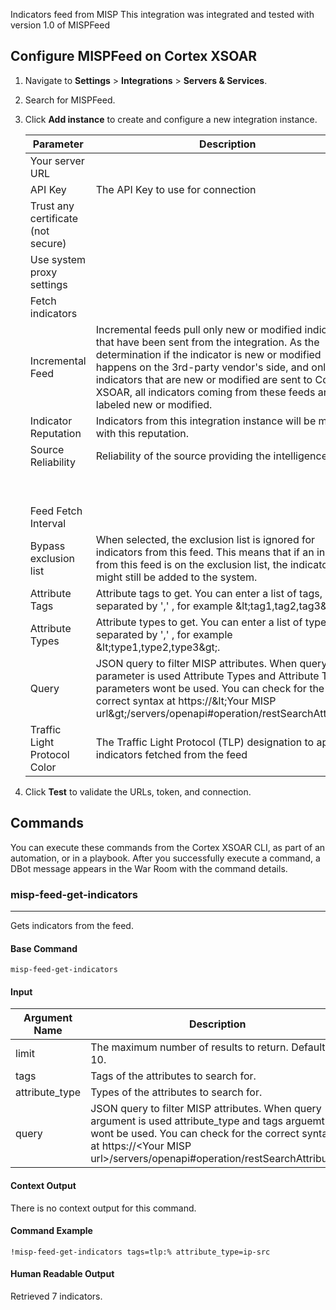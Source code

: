Indicators feed from MISP
This integration was integrated and tested with version 1.0 of MISPFeed
## Configure MISPFeed on Cortex XSOAR

1. Navigate to **Settings** > **Integrations** > **Servers & Services**.
2. Search for MISPFeed.
3. Click **Add instance** to create and configure a new integration instance.

    | **Parameter** | **Description** | **Required** |
    | --- | --- | --- |
    | Your server URL |  | True |
    | API Key | The API Key to use for connection | True |
    | Trust any certificate (not secure) |  | False |
    | Use system proxy settings |  | False |
    | Fetch indicators |  | False |
    | Incremental Feed | Incremental feeds pull only new or modified indicators that have been sent from the integration. As the determination if the indicator is new or modified happens on the 3rd-party vendor's side, and only indicators that are new or modified are sent to Cortex XSOAR, all indicators coming from these feeds are labeled new or modified. | False |
    | Indicator Reputation | Indicators from this integration instance will be marked with this reputation. | False |
    | Source Reliability | Reliability of the source providing the intelligence data. | True |
    |  |  | False |
    |  |  | False |
    | Feed Fetch Interval |  | False |
    | Bypass exclusion list | When selected, the exclusion list is ignored for indicators from this feed. This means that if an indicator from this feed is on the exclusion list, the indicator might still be added to the system. | False |
    | Attribute Tags | Attribute tags to get. You can enter a list of tags, separated by ',' , for example &amp;lt;tag1,tag2,tag3&amp;gt;. | False |
    | Attribute Types | Attribute types to get. You can enter a list of types, separated by ',' , for example &amp;lt;type1,type2,type3&amp;gt;. | False |
    | Query | JSON query to filter MISP attributes. When query parameter is used Attribute Types and Attribute Tags parameters wont be used. You can check for the correct syntax at https://&amp;lt;Your MISP url&amp;gt;/servers/openapi\#operation/restSearchAttributes | False |
    | Traffic Light Protocol Color | The Traffic Light Protocol \(TLP\) designation to apply to indicators fetched from the feed | False |

4. Click **Test** to validate the URLs, token, and connection.
## Commands
You can execute these commands from the Cortex XSOAR CLI, as part of an automation, or in a playbook.
After you successfully execute a command, a DBot message appears in the War Room with the command details.
### misp-feed-get-indicators
***
Gets indicators from the feed.


#### Base Command

`misp-feed-get-indicators`
#### Input

| **Argument Name** | **Description** | **Required** |
| --- | --- | --- |
| limit | The maximum number of results to return. Default is 10. | Optional | 
| tags | Tags of the attributes to search for. | Optional | 
| attribute_type | Types of the attributes to search for. | Optional | 
| query | JSON query to filter MISP attributes. When query argument is used attribute_type and tags arguemtns wont be used. You can check for the correct syntax at https://&lt;Your MISP url&gt;/servers/openapi#operation/restSearchAttributes. | Optional | 


#### Context Output

There is no context output for this command.

#### Command Example
``` !misp-feed-get-indicators tags=tlp:% attribute_type=ip-src ```

#### Human Readable Output
Retrieved 7 indicators.

